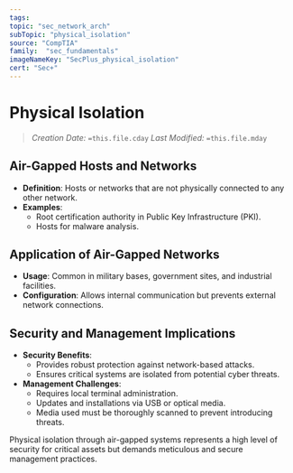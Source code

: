 ```yaml
---
tags:
topic: "sec_network_arch"
subTopic: "physical_isolation"
source: "CompTIA"
family:  "sec_fundamentals"
imageNameKey: "SecPlus_physical_isolation" 
cert: "Sec+"
---
```

# Physical Isolation
> *Creation Date:* `=this.file.cday`
> *Last Modified:* `=this.file.mday`

## Air-Gapped Hosts and Networks
- **Definition**: Hosts or networks that are not physically connected to any other network.
- **Examples**:
  - Root certification authority in Public Key Infrastructure (PKI).
  - Hosts for malware analysis.

## Application of Air-Gapped Networks
- **Usage**: Common in military bases, government sites, and industrial facilities.
- **Configuration**: Allows internal communication but prevents external network connections.

## Security and Management Implications
- **Security Benefits**:
  - Provides robust protection against network-based attacks.
  - Ensures critical systems are isolated from potential cyber threats.
- **Management Challenges**:
  - Requires local terminal administration.
  - Updates and installations via USB or optical media.
  - Media used must be thoroughly scanned to prevent introducing threats.

Physical isolation through air-gapped systems represents a high level of security for critical assets but demands meticulous and secure management practices.
